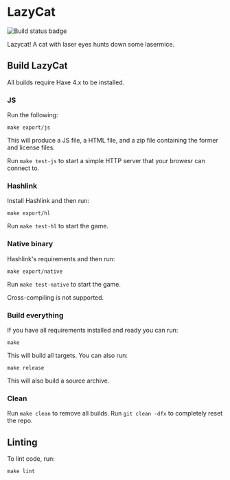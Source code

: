 # LazyCat

![Build status badge](https://github.com/moggers87-games/lazycat/workflows/LazyCat%20Build/badge.svg)

Lazycat! A cat with laser eyes hunts down some lasermice.

## Build LazyCat

All builds require Haxe 4.x to be installed.

### JS

Run the following:

```
make export/js
```

This will produce a JS file, a HTML file, and a zip file containing the former
and license files.

Run `make test-js` to start a simple HTTP server that your browesr can connect
to.

### Hashlink

Install Hashlink and then run:

```
make export/hl
```

Run `make test-hl` to start the game.

### Native binary

Hashlink's requirements and then run:

```
make export/native
```

Run `make test-native` to start the game.

Cross-compiling is not supported.

### Build everything

If you have all requirements installed and ready you can run:

```
make
```

This will build all targets. You can also run:

```
make release
```

This will also build a source archive.

### Clean

Run `make clean` to remove all builds. Run `git clean -dfx` to completely reset
the repo.

## Linting

To lint code, run:

```
make lint
```
